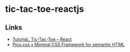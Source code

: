 # tic-tac-toe-reactjs


## Links

- [Tutorial_ Tic-Tac-Toe – React](https://react.dev/learn/tutorial-tic-tac-toe)
- [Pico.css • Minimal CSS Framework for semantic HTML](https://picocss.com/)
